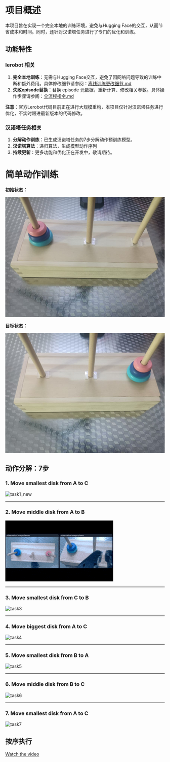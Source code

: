 

# 项目概述

本项目旨在实现一个完全本地的训练环境，避免与Hugging Face的交互，从而节省成本和时间。同时，还针对汉诺塔任务进行了专门的优化和训练。



## 功能特性

### lerobot 相关

1. **完全本地训练**：无需与Hugging Face交互，避免了因网络问题导致的训练中断和额外费用。具体修改细节请参阅：[离线训练更改细节.md](<notes/01. 离线训练更改细节.md>)
2. **失败episode替换**：替换 episode 元数据，重新计算、修改相关参数。具体操作步骤请参阅：[全流程指令.md](<notes/02. 全流程指令.md>)

**注意**：官方Lerobot代码目前正在进行大规模重构，本项目仅针对汉诺塔任务进行优化，不实时跟进最新版本的代码修改。



### 汉诺塔任务相关

1. **分解动作训练**：已生成汉诺塔任务的7步分解动作预训练模型。
2. **汉诺塔算法**：递归算法，生成模型动作序列
2. **持续更新**：更多功能和优化正在开发中，敬请期待。

# 简单动作训练

**初始状态：**

![d5ed792ff529f6fca1e1a25b0a8faf60](notes/assets/d5ed792ff529f6fca1e1a25b0a8faf60.jpg)

**目标状态：**

![d4b12d8200423afb0b53ee0bcc456a49](notes/assets/d4b12d8200423afb0b53ee0bcc456a49.jpg)



## 动作分解：7步

### 1. Move smallest disk from A to C 

![task1_new](notes/assets/task1_new.gif)

------

### 2. Move middle disk from A to B 

![task2](notes/assets/task2.gif)

------

### 3. Move smallest disk from C to B 

![task3](notes/assets/task3.gif)

------

### 4. Move biggest disk from A to C

![task4](notes/assets/task4.gif)

------

### 5. Move smallest disk from B to A

![task5](notes/assets/task5.gif)

------

### 6. Move middle disk from B to C

![task6](notes/assets/task6.gif)

------

### 7. Move smallest disk from A to C

![task7](notes/assets/task7.gif)



## 按序执行

[Watch the video](notes/assets/All_step_top.mp4)
